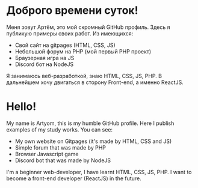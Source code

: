 # Доброго времени суток!
Меня зовут Артём, это мой скромный GitHub профиль. 
Здесь я публикую примеры своих работ. Из имеющихся:
- Свой сайт на gitpages (HTML, CSS, JS) 
- Небольшой форум на PHP (мой первый PHP проект) 
- Браузерная игра на JS
- Discord бот на NodeJS

Я занимаюсь веб-разработкой, знаю HTML, CSS, JS, PHP. В дальнейшем хочу двигаться в сторону Front-end, а именно ReactJS. 

# Hello! 
My name is Artyom, this is my humble GitHub profile. 
Here I publish examples of my study works. You can see:
- My own website on Gitpages (it's made by HTML, CSS and JS) 
- Simple forum that was made by PHP
- Browser Javascript game
- Discord bot that was made by NodeJS

I'm a beginner web-developer, I have learnt HTML, CSS, JS, PHP. I want to become a front-end developer (ReactJS) in the future. 

